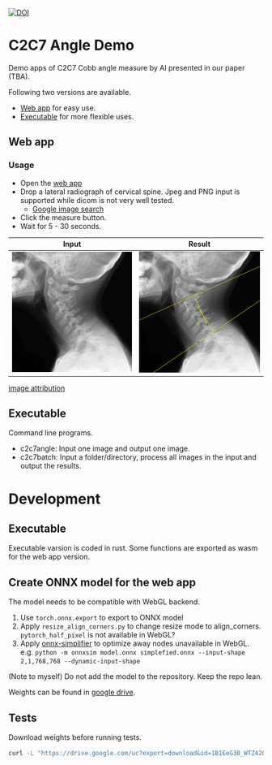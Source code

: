 [![DOI](https://zenodo.org/badge/DOI/10.5281/zenodo.6534474.svg)](https://doi.org/10.5281/zenodo.6534474)


# C2C7 Angle Demo
Demo apps of C2C7 Cobb angle measure by AI presented in our paper (TBA).

Following two versions are available.

- [Web app](https://ykszk.github.io/c2c7demo/) for easy use.
- [Executable](https://github.com/yk-szk/c2c7demo/releases/latest) for more flexible uses.

## Web app

### Usage
- Open the [web app](https://ykszk.github.io/c2c7demo/)
- Drop a lateral radiograph of cervical spine. Jpeg and PNG input is supported while dicom is not very well tested.
  - [Google image search](https://www.google.com/search?q=cervical+spine+lateral+radiograph&tbm=isch)
- Click the measure button.
- Wait for 5 - 30 seconds.


|  Input  |  Result  |
| ---- | ---- |
|  <img style="width: 30vw" alt="test input" src="tests/img/extension.jpg">  |  <img style="width: 30vw" alt="test result" src="tests/img/extension.svg"> |

[image attribution](tests/img/ATTRIBUTION.md)

## Executable
Command line programs.

- c2c7angle: Input one image and output one image.
- c2c7batch: Input a folder/directory, process all images in the input and output the results.

# Development

## Executable
Executable varsion is coded in rust. Some functions are exported as wasm for the web app version.

## Create ONNX model for the web app
The model needs to be compatible with WebGL backend.

1. Use `torch.onnx.export` to export to ONNX model
2. Apply `resize_align_corners.py` to change resize mode to align_corners. `pytorch_half_pixel` is not available in WebGL?
3. Apply [onnx-simplifier](https://github.com/daquexian/onnx-simplifier) to optimize away nodes unavailable in WebGL. e.g. `python -m onnxsim model.onnx simplefied.onnx --input-shape 2,1,768,768 --dynamic-input-shape`

(Note to myself) Do not add the model to the repository. Keep the repo lean.

Weights can be found in [google drive](https://drive.google.com/drive/folders/18Jet4hS7PALKxHSdak3nSURKlO06CLSU?usp=sharing).

## Tests
Download weights before running tests.
```sh
curl -L "https://drive.google.com/uc?export=download&id=1B1EeG38_WTZ42Qg-KlUpnThhEHJQDwkS" -o c2c7.onnx
```